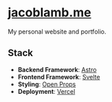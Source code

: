 # [jacoblamb.me](https://jacoblamb.me)
My personal website and portfolio.
## Stack
- **Backend Framework**: [Astro](https://astr.build/)
- **Frontend Framework**: [Svelte](https://svelte.dev/)
- **Styling**: [Open Props](https://open-props.style/)
- **Deployment**: [Vercel](https://vercel.com/)
